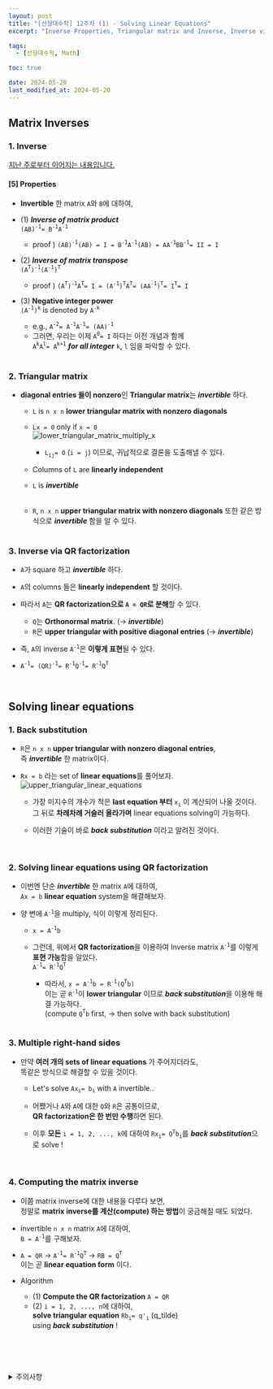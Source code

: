 ```yaml
---
layout: post
title: "[선형대수학] 12주차 (1) - Solving Linear Equations"
excerpt: "Inverse Properties, Triangular matrix and Inverse, Inverse via QR factorization, Solving linear equations, Back Substitution, Solving linear equations using QR factorization, Multiple right-hand sides, Computing the inverse matrix"

tags:
  - [선형대수학, Math]

toc: true

date: 2024-05-20
last_modified_at: 2024-05-20
---
```

## Matrix Inverses
### 1. Inverse
[지난 주로부터 이어지는 내용입니다.][def]
#### [5] Properties
- **Invertible** 한 matrix `A`와 `B`에 대하여,  

- (1) ***Inverse of matrix product***  
`(AB)`<sup>`-1`</sup>`= B`<sup>`-1`</sup>`A`<sup>`-1`</sup>  

  - proof ) `(AB)`<sup>`-1`</sup>`(AB) = I = B`<sup>`-1`</sup>`A`<sup>`-1`</sup>`(AB) = AA`<sup>`-1`</sup>`BB`<sup>`-1`</sup>`= II = I`  

- (2) ***Inverse of matrix transpose***  
`(A`<sup>`T`</sup>`)`<sup>`-1`</sup>`(A`<sup>`-1`</sup>`)`<sup>`T`</sup>

  - proof ) `(A`<sup>`T`</sup>`)`<sup>`-1`</sup>`A`<sup>`T`</sup>`= I = (A`<sup>`-1`</sup>`)`<sup>`T`</sup>`A`<sup>`T`</sup>`= (AA`<sup>`-1`</sup>`)`<sup>`T`</sup>`= I`<sup>`T`</sup>`= I`  

- (3) **Negative integer power**  
`(A`<sup>`-1`</sup>`)`<sup>`k`</sup> is denoted by `A`<sup>`-k`</sup>  

  - e.g., `A`<sup>`-2`</sup>`= A`<sup>`-1`</sup>`A`<sup>`-1`</sup>`= (AA)`<sup>`-1`</sup>  
  - 그러면, 우리는 이제 `A`<sup>`0`</sup>`= I` 하다는 이전 개념과 함께  
  `A`<sup>`k`</sup>`A`<sup>`l`</sup>`= A`<sup>`k+1`</sup> ***for all integer*** `k`, `l` 임을 파악할 수 있다.

  <br>

### 2. Triangular matrix
- **diagonal entries 들이 nonzero**인 **Triangular matrix**는 ***invertible*** 하다.  

  - `L` is `n x n` **lower triangular matrix with nonzero diagonals**  

  - `Lx = 0` only if `x = 0`  
  ![lower_triangular_matrix_multiply_x](https://i.imgur.com/y5OEmTN.png)
    - `L`<sub>`ij`</sub>`= 0` (`i = j`) 이므로, 귀납적으로 결론을 도출해낼 수 있다.

  - Columns of `L` are **linearly independent**

  - `L` is ***invertible***  

  <br>

  - `R`, `n x n` **upper triangular matrix with nonzero diagonals** 또한 같은 방식으로 ***invertible*** 함을 알 수 있다.  

  <br>

### 3. Inverse via QR factorization
- `A`가 square 하고 ***invertible*** 하다.

- `A`의 columns 들은 **linearly independent** 할 것이다.

- 따라서 `A`는 **QR factorization으로 `A = QR`로 분해**할 수 있다.  

  - `Q`는 **Orthonormal matrix**. (-> ***invertible***)
  - `R`은 **upper triangular with positive diagonal entries** (-> ***invertible***)  

- 즉, `A`의 inverse `A`<sup>`-1`</sup>은 **이렇게 표현**될 수 있다.  

- `A`<sup>`-1`</sup>`= (QR)`<sup>`-1`</sup>`= R`<sup>`-1`</sup>`Q`<sup>`-1`</sup>`= R`<sup>`-1`</sup>`Q`<sup>`T`</sup>  

<br>

## Solving linear equations
### 1. Back substitution
- `R`은 `n x n` **upper triangular with nonzero diagonal entries**,  
즉 ***invertible*** 한 matrix이다.  

- `Rx = b` 라는 set of **linear equations**를 풀어보자.  
![upper_triangular_linear_equations][def2]  

  - 가장 미지수의 개수가 적은 **last equation 부터** `x`<sub>`i`</sub> 이 계산되어 나올 것이다.  
  그 뒤로 **차례차례 거슬러 올라가며** linear equations solving이 가능하다.  

  - 이러한 기술이 바로 ***back substitution*** 이라고 알려진 것이다.  

  <br>

### 2. Solving linear equations using QR factorization
- 이번엔 단순 ***invertible*** 한 matrix `A`에 대하여,  
`Ax = b` **linear equation** system을 해결해보자.  

- 양 변에 `A`<sup>`-1`</sup>을 multiply, 식이 이렇게 정리된다.  

  - `x = A`<sup>`-1`</sup>`b`

  - 그런데, 위에서 **QR factorization**을 이용하여 Inverse matrix `A`<sup>`-1`</sup>를 이렇게 **표현 가능**함을 알았다.  
  `A`<sup>`-1`</sup>`= R`<sup>`-1`</sup>`Q`<sup>`T`</sup>

    - 따라서, `x = A`<sup>`-1`</sup>`b = R`<sup>`-1`</sup>`(Q`<sup>`T`</sup>`b)`  
    이는 곧 `R`<sup>`-1`</sup>이 **lower triangular** 이므로 ***back substitution***을 이용해 해결 가능하다.  
    (compute `Q`<sup>`T`</sup>`b` first, -> then solve with back substitution)  

    <br>

### 3. Multiple right-hand sides
- 만약 **여러 개의 sets of linear equations** 가 주어지더라도,  
똑같은 방식으로 해결할 수 있을 것이다.  

  - Let's solve `Ax`<sub>`i`</sub>`= b`<sub>`i`</sub> with `A` invertible..

  - 어쨌거나 `A`와 `A`에 대한 `Q`와 `R`은 공통이므로,  
  **QR factorization은 한 번만 수행**하면 된다.  

  - 이후 **모든** `i = 1, 2, ..., k`에 대하여 `Rx`<sub>`i`</sub>`= Q`<sup>`T`</sup>`b`<sub>`i`</sub>를 ***back substitution***으로 solve !

  <br>

### 4. Computing the matrix inverse
- 이쯤 matrix inverse에 대한 내용을 다루다 보면,  
정말로 **matrix inverse를 계산(compute) 하는 방법**이 궁금해질 때도 되었다.  

- invertible `n x n` matrix `A`에 대하여,  
`B = A`<sup>`-1`</sup>를 구해보자.  

- `A = QR` -> `A`<sup>`-1`</sup>`= R`<sup>`-1`</sup>`Q`<sup>`T`</sup> -> `RB = Q`<sup>`T`</sup>  
이는 곧 **linear equation form** 이다.  

- Algorithm
  - (1) **Compute the QR factorization** `A = QR`
  - (2) `i = 1, 2, ..., n`에 대하여,  
  **solve triangular equation** `Rb`<sub>`i`</sub>`= q'`<sub>`i`</sub> (q_tilde)  
  using ***back substitution*** !

<br>
<br>
<br>
<br>
<details>
<summary>주의사항</summary>
<div markdown="1">

이 포스팅은 강원대학교 김도형 교수님의 선형대수학 수업을 들으며 내용을 정리 한 것입니다.  
수업 내용에 대한 저작권은 교수님께 있으니,  
다른 곳으로의 무분별한 내용 복사를 자제해 주세요.

</div>
</details>


[def]: https://orbit3230.github.io/2024/05/16/LA_week11_3/#2-inverse
[def2]: https://i.imgur.com/8uktbnD.png